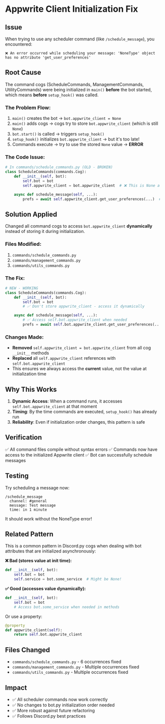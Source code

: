 # Appwrite Client Initialization Fix

## Issue

When trying to use any scheduler command (like `/schedule_message`), you encountered:

```
❌ An error occurred while scheduling your message: 'NoneType' object has no attribute 'get_user_preferences'
```

## Root Cause

The command cogs (ScheduleCommands, ManagementCommands, UtilityCommands) were being initialized in `main()` **before** the bot started, which means **before** `setup_hook()` was called.

### The Problem Flow:

1. `main()` creates the bot → `bot.appwrite_client = None`
2. `main()` adds cogs → cogs try to store `bot.appwrite_client` (which is still `None`)
3. `bot.start()` is called → triggers `setup_hook()`
4. `setup_hook()` initializes `bot.appwrite_client` → but it's too late!
5. Commands execute → try to use the stored `None` value → **ERROR**

### The Code Issue:

```python
# In commands/schedule_commands.py (OLD - BROKEN)
class ScheduleCommands(commands.Cog):
    def __init__(self, bot):
        self.bot = bot
        self.appwrite_client = bot.appwrite_client  # ❌ This is None at init time!

    async def schedule_message(self, ...):
        prefs = await self.appwrite_client.get_user_preferences(...)  # ❌ ERROR!
```

## Solution Applied

Changed all command cogs to access `bot.appwrite_client` **dynamically** instead of storing it during initialization.

### Files Modified:

1. `commands/schedule_commands.py`
2. `commands/management_commands.py`
3. `commands/utils_commands.py`

### The Fix:

```python
# NEW - WORKING
class ScheduleCommands(commands.Cog):
    def __init__(self, bot):
        self.bot = bot
        # ✅ Don't store appwrite_client - access it dynamically

    async def schedule_message(self, ...):
        # ✅ Access self.bot.appwrite_client when needed
        prefs = await self.bot.appwrite_client.get_user_preferences(...)
```

### Changes Made:

- **Removed** `self.appwrite_client = bot.appwrite_client` from all cog `__init__` methods
- **Replaced** all `self.appwrite_client` references with `self.bot.appwrite_client`
- This ensures we always access the **current** value, not the value at initialization time

## Why This Works

1. **Dynamic Access**: When a command runs, it accesses `self.bot.appwrite_client` at that moment
2. **Timing**: By the time commands are executed, `setup_hook()` has already run
3. **Reliability**: Even if initialization order changes, this pattern is safe

## Verification

✅ All command files compile without syntax errors
✅ Commands now have access to the initialized Appwrite client
✅ Bot can successfully schedule messages

## Testing

Try scheduling a message now:

```
/schedule_message
  channel: #general
  message: Test message
  time: in 1 minute
```

It should work without the NoneType error!

## Related Pattern

This is a common pattern in Discord.py cogs when dealing with bot attributes that are initialized asynchronously:

**❌ Bad (stores value at init time):**

```python
def __init__(self, bot):
    self.bot = bot
    self.service = bot.some_service  # Might be None!
```

**✅ Good (accesses value dynamically):**

```python
def __init__(self, bot):
    self.bot = bot
    # Access bot.some_service when needed in methods
```

Or use a property:

```python
@property
def appwrite_client(self):
    return self.bot.appwrite_client
```

## Files Changed

- `commands/schedule_commands.py` - 6 occurrences fixed
- `commands/management_commands.py` - Multiple occurrences fixed
- `commands/utils_commands.py` - Multiple occurrences fixed

## Impact

- ✅ All scheduler commands now work correctly
- ✅ No changes to bot.py initialization order needed
- ✅ More robust against future refactoring
- ✅ Follows Discord.py best practices
